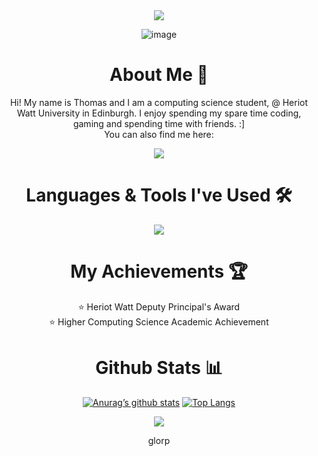 <div align=center>
  
<img src="https://capsule-render.vercel.app/api?type=waving&height=160&color=gradient&customColorList=12&text=Hello%20There!%20👋&textBg=false&reversal=false">

![image](https://github.com/user-attachments/assets/12a1529c-1922-4153-b94e-0be0c6d3015f)

<h1> About Me 👤</h1>

<p> Hi! My name is Thomas and I am a computing science student, @ Heriot Watt University in Edinburgh. I enjoy spending my spare time coding, gaming and spending time with friends. :]<br> You can also find me here: </p>

<a href="https://www.linkedin.com/in/8thomas0fraser8/"> <img src="https://skillicons.dev/icons?i=linkedin"> </a>

<h1> Languages & Tools I've Used 🛠️</h1>

<a href="https://skillicons.dev">
<img src="https://skillicons.dev/icons?i=windows,linux,apple,raspberrypi,bash,gitlab,github,vscode,eclipse,figma,gamemakerstudio,html,css,js,jquery,bootstrap,tailwind,npm,nodejs,vite,react,php,py,java,swift,c,cpp,ocaml,mysql,svg,bots&perline=11">
</a>

<h1> My Achievements 🏆</h1>

⭐️ Heriot Watt Deputy Principal's Award <br>
⭐️ Higher Computing Science Academic Achievement

<h1> Github Stats 📊</h1>

[![Anurag’s github stats](https://github-readme-stats.vercel.app/api?username=TheRealThomasFraser&theme=ambient_gradient&rank_icon=github&custom_title=My%20Stats)](https://github.com/TheRealThomasFraser)
[![Top Langs](https://github-readme-stats.vercel.app/api/top-langs/?username=TheRealThomasFraser&layout=compact&theme=ambient_gradient)](https://github.com/TheRealThomasFraser)

<p align=center> <img src="https://capsule-render.vercel.app/api?type=waving&height=160&color=gradient&customColorList=12&textBg=false&reversal=false&section=footer"> </p>

<p> glorp </p>

</div>

